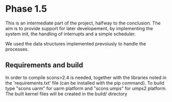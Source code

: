 # Phase 1.5
This is an intermediate part of the project, halfway to the conclusion. The aim is to provide support for
later developement, by implementing the system init, the handling of interrupts and a simple scheduler.

We used the data structures implemented prevoiusly to handle the processes.

## Requirements and build
In order to compile scons>2.4 is needed, together with the libraries noted in the 'requirements.txt' file (can be installed with the pip command).
To build type "scons uarm" for uarm platform and "scons umps" for umps2 platform. The built kernel files will be created in the build/ directory
